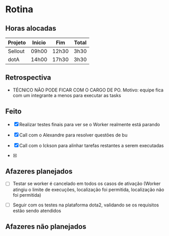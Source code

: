 # Rotina

## Horas alocadas

Projeto | Inicio | Fim | Total
--------|-------|-------|------
Sellout | 09h00 | 12h30 | 3h30
dotA    | 14h00 | 17h30 | 3h30

## Retrospectiva

- TÉCNICO NÃO PODE FICAR COM O CARGO DE PO. Motivo: equipe fica com um integrante a menos para executar as tasks

## Feito

- [x] Realizar testes finais para ver se o Worker realmente está parando

- [x] Call com o Alexandre para resolver questões de bu
- [x] Call com o Ickson para alinhar tarefas restantes a serem executadas
- [x] 

## Afazeres planejados

- [ ] Testar se worker é cancelado em todos os casos de ativação (Worker atingiu o limite de execuções, localização foi permitida, localização não foi permitida)

- [ ] Seguir com os testes na plataforma dota2, validando se os requisitos estão sendo atendidos

## Afazeres não planejados


<!--stackedit_data:
eyJoaXN0b3J5IjpbLTQzNzI4NDE3MywtNjU4MzAwNzA2LC0yNT
kxNzQyOTMsLTk0NTI2MjYxMSwxNDMyODIyNTcwLC0xNDM5NzMz
ODkyLDE1ODgwMjkyMjAsLTM4MjYzMzk5NywtMTcwNDg5MDQ4Mi
wtMTE5NzczODk4LDE2NzI4MDA0NDcsMTI2MjgwNTcyNyw4NzMx
MDI4NjIsMTUwMjU4ODg1NiwtMTQwMjM5MzI0OCwtODY0Njg5OT
kyLDk4NjM1MjI0LDE3OTQ2MjYwMSwtMTA2MTgxNjgzNiwxMTgz
NTY4MjQ3XX0=
-->